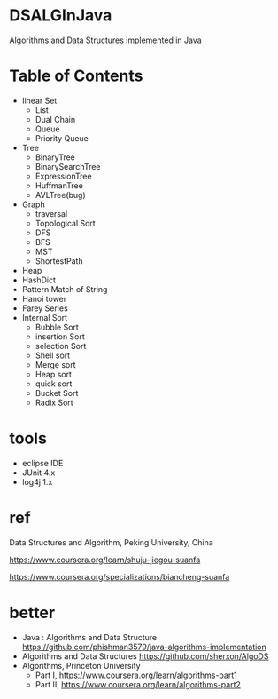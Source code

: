 DSALGInJava
===============

Algorithms and Data Structures implemented in Java

# Table of Contents

- linear Set
	- List
	- Dual Chain
	- Queue
	- Priority Queue
- Tree
	- BinaryTree
	- BinarySearchTree
	- ExpressionTree
	- HuffmanTree
	- AVLTree(bug)
- Graph
	- traversal
	- Topological Sort
	- DFS
	- BFS
	- MST
	- ShortestPath
- Heap
- HashDict
- Pattern Match of String
- Hanoi tower
- Farey Series
- Internal Sort
	- Bubble Sort
	- insertion Sort
	- selection Sort
	- Shell sort
	- Merge sort
	- Heap sort
	- quick sort
	- Bucket Sort
	- Radix Sort

# tools

- eclipse IDE
- JUnit 4.x
- log4j 1.x

# ref

Data Structures and Algorithm, Peking University, China

<https://www.coursera.org/learn/shuju-jiegou-suanfa>

<https://www.coursera.org/specializations/biancheng-suanfa>

# better

- Java : Algorithms and Data Structure <https://github.com/phishman3579/java-algorithms-implementation>
- Algorithms and Data Structures <https://github.com/sherxon/AlgoDS>
- Algorithms, Princeton University
	- Part I, <https://www.coursera.org/learn/algorithms-part1>
	- Part II, <https://www.coursera.org/learn/algorithms-part2>